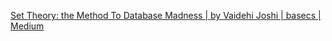 
[Set Theory: the Method To Database Madness | by Vaidehi Joshi | basecs | Medium](https://medium.com/basecs/set-theory-the-method-to-database-madness-5ec4b4f05d79)
